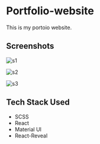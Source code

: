 # Portfolio-website
This is my portoio website.

## Screenshots

![s1](https://user-images.githubusercontent.com/60403638/98486503-9e5d4d00-2243-11eb-96ab-e5f284300206.jpg)



![s2](https://user-images.githubusercontent.com/60403638/98486508-a3220100-2243-11eb-8380-5f9ec574a797.jpg)



![s3](https://user-images.githubusercontent.com/60403638/98486510-a5845b00-2243-11eb-9223-097d637d8fde.jpg)


## Tech Stack Used

* SCSS
* React
* Material UI
* React-Reveal
